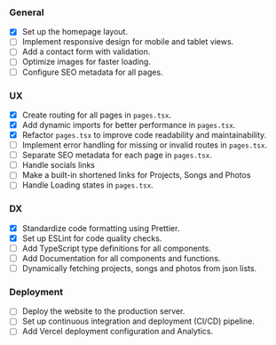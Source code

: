 ### General

- [x] Set up the homepage layout.
- [ ] Implement responsive design for mobile and tablet views.
- [ ] Add a contact form with validation.
- [ ] Optimize images for faster loading.
- [ ] Configure SEO metadata for all pages.

### UX

- [x] Create routing for all pages in `pages.tsx`.
- [x] Add dynamic imports for better performance in `pages.tsx`.
- [x] Refactor `pages.tsx` to improve code readability and maintainability.
- [ ] Implement error handling for missing or invalid routes in `pages.tsx`.
- [ ] Separate SEO metadata for each page in `pages.tsx`.
- [ ] Handle socials links
- [ ] Make a built-in shortened links for Projects, Songs and Photos
- [ ] Handle Loading states in `pages.tsx`.

### DX

- [x] Standardize code formatting using Prettier.
- [x] Set up ESLint for code quality checks.
- [ ] Add TypeScript type definitions for all components.
- [ ] Add Documentation for all components and functions.
- [ ] Dynamically fetching projects, songs and photos from json lists.

### Deployment

- [ ] Deploy the website to the production server.
- [ ] Set up continuous integration and deployment (CI/CD) pipeline.
- [ ] Add Vercel deployment configuration and Analytics.
